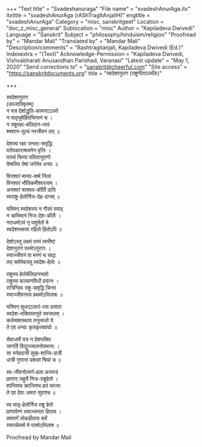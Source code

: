 +++
"Text title" = "Svadeshanuraga"
"File name" = "svadeshAnurAga.itx"
itxtitle = "svadeshAnurAga (rAShTragItAnjaliH)"
engtitle = "svadeshAnurAga"
Category = "misc, sanskritgeet"
Location = "doc_z_misc_general"
Sublocation = "misc"
Author = "Kapiladeva Dwivedi"
Language = "Sanskrit"
Subject = "philosophy/hinduism/religion"
"Proofread by" = "Mandar Mali"
"Translated by" = "Mandar Mali"
"Description/comments" = "Rashtragitanjali, Kapiladeva Dwivedi (Ed.)"
Indexextra = "(Text)"
Acknowledge-Permission = "Kapiladeva Dwivedi, Vishvabharati Anusandhan Parishad, Varanasi"
"Latest update" = "May 1, 2020"
"Send corrections to" = "sanskrit@cheerful.com"
"Site access" = "https://sanskritdocuments.org"
title = "स्वदेशानुराग (राष्ट्रगीताञ्जलिः)"

+++
  
 स्वदेशानुराग   
(उपजातिवृत्तम्)  
न यत्र देशोद्धृति-कामनाऽऽस्ते  
     न मातृभूमेर्हितचिन्तनं च ।  
न राष्ट्ररक्षा-बलिदान-भावं  
     श्मशान-तुल्यं नरजीवनं तत् ॥  
  
देशस्य रक्षा जनता-समृद्धिः  
     परोपकाराश्रयणेन वृत्तिः ।  
परार्थ चिन्ता पतितानुरागो  
     येष्वस्ति तेषां जनेरेव धन्याः ॥  
  
विनश्वरं मानव-वर्ष्म नित्यं  
     विनश्वरं भौतिकमीश्वरत्वम् ।  
अनश्वरं शाश्वत-कीर्ति दायि  
     स्वराष्ट्र-हेतोर्निज-देह-दानम् ॥  
  
यस्मिन् स्वदेशस्य न गौरवं स्याद्  
     न चाभिमानं निज-देश-कीर्तेः ।  
नराधमोऽयं नृ पशुर्मतो मे  
     स्वदेशभक्त्या रहितो हितोऽपि ॥  
  
देशोऽस्तु लक्ष्यं परमं त्वभीष्टं  
     देशानुरागं परमोऽनुरागः ।  
स्याज्जीवनं वा मरणं च सद्यः  
     तत् सर्वमेवास्तु स्वदेश-हेतोः ॥  
  
राष्ट्रस्य हेतोर्बलिदानभावो  
     राष्ट्रस्य कल्याणविधौ प्रयत्नः ।  
रात्रिन्दिवः राष्ट्र-समृद्धि चिन्ता  
     स्याज्जीवनस्य प्रथमोऽभिलाषः ॥  
  
यस्मिन् सुधाऽऽसारं-रसः प्रसारा  
     स्वदेश-भक्तिस्तनुते स्वजालम् ।  
कर्तव्यमास्थाय तनुत्यजो ये  
     ते एव धन्याः कृतकृत्यवर्याः ॥  
  
सेवाधर्मो यत्र न देशभक्तिः  
     जागर्ति विद्युज्ज्वलनोपमानाः ।  
सा स्नेहदात्री सुख-शान्ति-दात्री  
     धात्री गुणानां यशसां श्रियां च ॥  
  
स्व-जीवनोत्सर्ग-व्रता अजस्त्रं  
     प्राणान् जहुर्ये निज-राष्ट्रहेतो ।  
शान्तिश्च क्रान्तिश्च व्रतं चरन्तः  
     ते एव देवाः अमरा सुराश्च ॥  
  
स्व मातृ-हेतोर्निज राष्ट्र हेतो  
     प्राणार्पण्णं स्याज्जनता हिताय ।  
समपर्णं लोकहीताय सर्वं  
     स्याच्चेतमो मे परमोऽभिलाष ॥  
  
  
Proofread by Mandar Mali   
  
